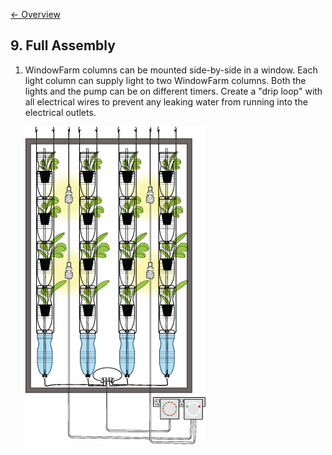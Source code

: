[&larr; Overview](index.md)

## 9. Full Assembly

1. WindowFarm columns can be mounted side-by-side in a window. Each light column can supply light to two WindowFarm columns. Both the lights and the pump can be on different timers. Create a "drip loop" with all electrical wires to prevent any leaking water from running into the electrical outlets.

    ![](images/9_0.jpg)
